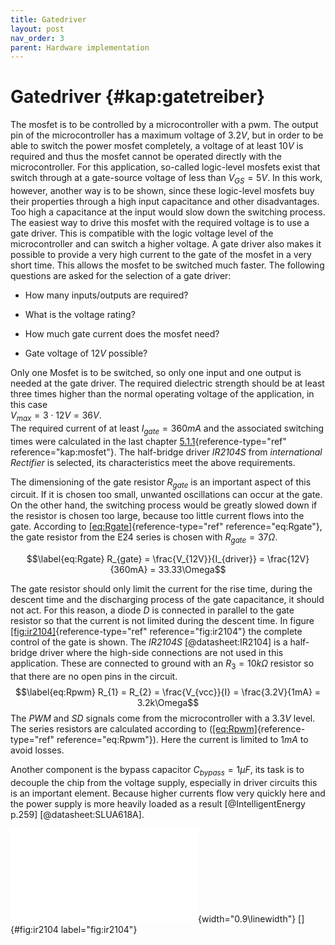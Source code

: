 ```yaml
---
title: Gatedriver
layout: post
nav_order: 3
parent: Hardware implementation
---
```


# Gatedriver {#kap:gatetreiber}

The mosfet is to
be controlled by a microcontroller with a pwm. The output pin of the microcontroller
has a maximum voltage of $3.2V$, but in order to be able to switch the
power mosfet completely, a voltage of at least $10V$ is required and
thus the mosfet cannot be operated directly with the microcontroller.
For this application, so-called logic-level mosfets exist that switch
through at a gate-source voltage of less than $V_{GS}=5V$. In this work,
however, another way is to be shown, since these logic-level mosfets buy
their properties through a high input capacitance and other
disadvantages. Too high a capacitance at the input would slow down the
switching process. The easiest way to drive this mosfet with the
required voltage is to use a gate driver. This is compatible with the
logic voltage level of the microcontroller and can switch a higher
voltage. A gate driver also makes it possible to provide a very high
current to the gate of the mosfet in a very short time. This allows the
mosfet to be switched much faster. The following questions are asked for
the selection of a gate driver:

-   How many inputs/outputs are required?

-   What is the voltage rating?

-   How much gate current does the mosfet need?

-   Gate voltage of $12V$ possible?

Only one Mosfet is to be switched, so only one input and one output is
needed at the gate driver. The required dielectric strength should be at
least three times higher than the normal operating voltage of the
application, in this case\
${V_{max}=3\cdot 12V=36V}$.\
The required current of at least ${I_{gate} = 360mA}$ and the associated
switching times were calculated in the last chapter
[5.1.1](#kap:mosfet){reference-type="ref" reference="kap:mosfet"}. The
half-bridge driver *IR2104S* from *international Rectifier* is selected,
its characteristics meet the above requirements. 

The dimensioning of the gate resistor $R_{gate}$ is an important aspect
of this circuit. If it is chosen too small, unwanted oscillations can
occur at the gate. On the other hand, the switching process would be
greatly slowed down if the resistor is chosen too large, because too
little current flows into the gate. According to
[\[eq:Rgate\]](#eq:Rgate){reference-type="ref" reference="eq:Rgate"},
the gate resistor from the E24 series is chosen with
$R_{gate}=37\Omega$.

$$\label{eq:Rgate}
R_{gate} = \frac{V_{12V}}{I_{driver}} = \frac{12V}{360mA} = 33.33\Omega$$

The gate resistor should only limit the current for the rise time,
during the descent time and the discharging process of the gate
capacitance, it should not act. For this reason, a diode $D$ is
connected in parallel to the gate resistor so that the current is not
limited during the descent time. In figure
[\[fig:ir2104\]](#fig:ir2104){reference-type="ref"
reference="fig:ir2104"} the complete control of the gate is shown. The
*IR2104S* [@datasheet:IR2104] is a half-bridge driver where the
high-side connections are not used in this application. These are
connected to ground with an $R_{3}=10k\Omega$ resistor so that there are
no open pins in the circuit. $$\label{eq:Rpwm}
R_{1} = R_{2} = \frac{V_{vcc}}{I} = \frac{3.2V}{1mA} = 3.2k\Omega$$ The
*PWM* and *SD* signals come from the microcontroller with a $3.3V$
level. The series resistors are calculated according to
([\[eq:Rpwm\]](#eq:Rpwm){reference-type="ref" reference="eq:Rpwm"}).
Here the current is limited to $1mA$ to avoid losses.

Another component is the bypass capacitor $C_{bypass}=1\mu F$, its task
is to decouple the chip from the voltage supply, especially in driver
circuits this is an important element. Because higher currents flow very
quickly here and the power supply is more heavily loaded as a
result [@IntelligentEnergy p.259] [@datasheet:SLUA618A].

![image](import/ir2104.pdf){width="0.9\\linewidth"} []{#fig:ir2104
label="fig:ir2104"}

